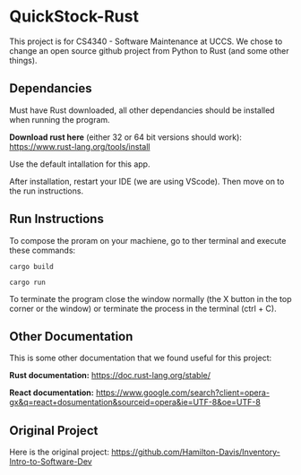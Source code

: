 # QuickStock-Rust



This project is for CS4340 - Software Maintenance at UCCS. We chose to change an open source github project from Python to Rust (and some other things).


## Dependancies
Must have Rust downloaded, all other dependancies should be installed when running the program.

**Download rust here** (either 32 or 64 bit versions should work): https://www.rust-lang.org/tools/install

Use the default intallation for this app.

After installation, restart your IDE (we are using VScode). Then move on to the run instructions.


## Run Instructions
To compose the proram on your machiene, go to ther terminal and execute these commands:
```
cargo build
```
```
cargo run
```

To terminate the program close the window normally (the X button in the top corner or the window) or terminate the process in the terminal (ctrl + C).

## Other Documentation
This is some other documentation that we found useful for this project:

**Rust documentation:** https://doc.rust-lang.org/stable/

**React documentation:** https://www.google.com/search?client=opera-gx&q=react+dosumentation&sourceid=opera&ie=UTF-8&oe=UTF-8

## Original Project
Here is the original project: https://github.com/Hamilton-Davis/Inventory-Intro-to-Software-Dev
